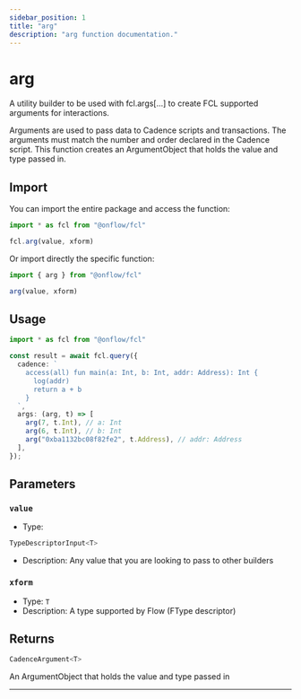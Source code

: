 ```yaml
---
sidebar_position: 1
title: "arg"
description: "arg function documentation."
---
```


<!-- THIS DOCUMENT IS AUTO-GENERATED FROM [onflow/fcl/../sdk/src/build/build-arguments.ts](https://github.com/onflow/fcl-js/tree/master/packages/fcl/../sdk/src/build/build-arguments.ts). DO NOT EDIT MANUALLY -->

# arg

A utility builder to be used with fcl.args[...] to create FCL supported arguments for interactions.

Arguments are used to pass data to Cadence scripts and transactions. The arguments must match the number and order declared in the Cadence script.
This function creates an ArgumentObject that holds the value and type passed in.

## Import

You can import the entire package and access the function:

```typescript
import * as fcl from "@onflow/fcl"

fcl.arg(value, xform)
```

Or import directly the specific function:

```typescript
import { arg } from "@onflow/fcl"

arg(value, xform)
```

## Usage

```typescript
import * as fcl from "@onflow/fcl"

const result = await fcl.query({
  cadence: `
    access(all) fun main(a: Int, b: Int, addr: Address): Int {
      log(addr)
      return a + b
    }
  `,
  args: (arg, t) => [
    arg(7, t.Int), // a: Int
    arg(6, t.Int), // b: Int
    arg("0xba1132bc08f82fe2", t.Address), // addr: Address
  ],
});
```

## Parameters

### `value` 


- Type: 
```typescript
TypeDescriptorInput<T>
```
- Description: Any value that you are looking to pass to other builders

### `xform` 


- Type: `T`
- Description: A type supported by Flow (FType descriptor)


## Returns

```typescript
CadenceArgument<T>
```


An ArgumentObject that holds the value and type passed in

---